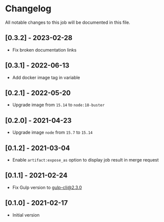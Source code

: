 # Changelog
All notable changes to this job will be documented in this file.

## [0.3.2] - 2023-02-28
* Fix broken documentation links

## [0.3.1] - 2022-06-13
* Add docker image tag in variable 

## [0.2.1] - 2022-05-20
* Upgrade image from `15.14` to `node:18-buster`
## [0.2.0] - 2021-04-23
* Upgrade image `node` from `15.7` to `15.14`

## [0.1.2] - 2021-03-04
* Enable `artifact:expose_as` option to display job result in merge request

## [0.1.1] - 2021-02-24
* Fix Gulp version to gulp-cli@2.3.0

## [0.1.0] - 2021-02-17
* Initial version
